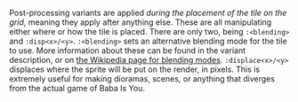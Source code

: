Post-processing variants are applied _during the placement of the tile on the grid_, meaning they apply after anything else. These are all manipulating either where or how the tile is placed. There are only two, being `:<blending>` and `:disp<x>/<y>`.
`:<blending>` sets an alternative blending mode for the tile to use. More information about these can be found in the variant description, or on [the Wikipedia page for blending modes](https://en.wikipedia.org/wiki/Blend_modes).
`:displace<x>/<y>` displaces where the sprite will be put on the render, in pixels. This is extremely useful for making dioramas, scenes, or anything that diverges from the actual game of Baba Is You.